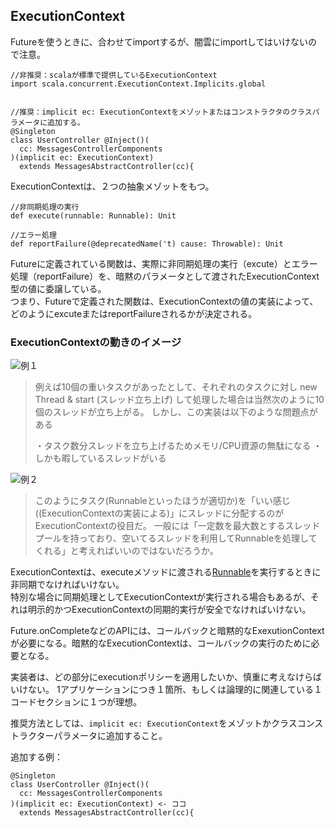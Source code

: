 ## ExecutionContext
Futureを使うときに、合わせてimportするが、闇雲にimportしてはいけないので注意。  
```
//非推奨：scalaが標準で提供しているExecutionContext
import scala.concurrent.ExecutionContext.Implicits.global


//推奨：implicit ec: ExecutionContextをメゾットまたはコンストラクタのクラスパラメータに追加する。
@Singleton
class UserController @Inject()(
  cc: MessagesControllerComponents
)(implicit ec: ExecutionContext) 
  extends MessagesAbstractController(cc){
```

ExecutionContextは、２つの抽象メゾットをもつ。  
```
//非同期処理の実行
def execute(runnable: Runnable): Unit

//エラー処理
def reportFailure(@deprecatedName('t) cause: Throwable): Unit
```

Futureに定義されている関数は、実際に非同期処理の実行（excute）とエラー処理（reportFailure）を、暗黙のパラメータとして渡されたExecutionContext型の値に委譲している。  
つまり、Futureで定義された関数は、ExecutionContextの値の実装によって、どのようにexcuteまたはreportFailureされるかが決定される。  


### ExecutionContextの動きのイメージ
![例１](https://user-images.githubusercontent.com/57429437/81898909-95712300-95f4-11ea-8419-ea128c1b3cec.png)

> 例えば10個の重いタスクがあったとして、それぞれのタスクに対し new Thread & start (スレッド立ち上げ) して処理した場合は当然次のように10個のスレッドが立ち上がる。 
> しかし、この実装は以下のような問題点がある
>
> ・タスク数分スレッドを立ち上げるためメモリ/CPU資源の無駄になる 
> ・しかも暇しているスレッドがいる

![例２](https://mashi.hatenablog.com/entry/2014/11/24/010417)
> このようにタスク(Runnableといったほうが適切か)を「いい感じ((ExecutionContextの実装による)」にスレッドに分配するのがExecutionContextの役目だ。 
> 一般には「一定数を最大数とするスレッドプールを持っており、空いてるスレッドを利用してRunnableを処理してくれる」と考えればいいのではないだろうか。


ExecutionContextは、executeメソッドに渡される[Runnable](https://docs.oracle.com/javase/7/docs/api/java/lang/Runnable.html)を実行するときに非同期でなければいけない。  
特別な場合に同期処理としてExecutionContextが実行される場合もあるが、それは明示的かつExecutionContextの同期的実行が安全でなければいけない。  

Future.onCompleteなどのAPIには、コールバックと暗黙的なExexutionContextが必要になる。暗黙的なExecutionContextは、コールバックの実行のために必要となる。  

実装者は、どの部分にexecutionポリシーを適用したいか、慎重に考えなけらばいけない。
1アプリケーションにつき１箇所、もしくは論理的に関連している１コードセクションに１つが理想。　　

推奨方法としては、`implicit ec: ExecutionContext`をメゾットかクラスコンストラクターパラメータに追加すること。  

追加する例：
```
@Singleton
class UserController @Inject()(
  cc: MessagesControllerComponents
)(implicit ec: ExecutionContext) <- ココ
  extends MessagesAbstractController(cc){
```
